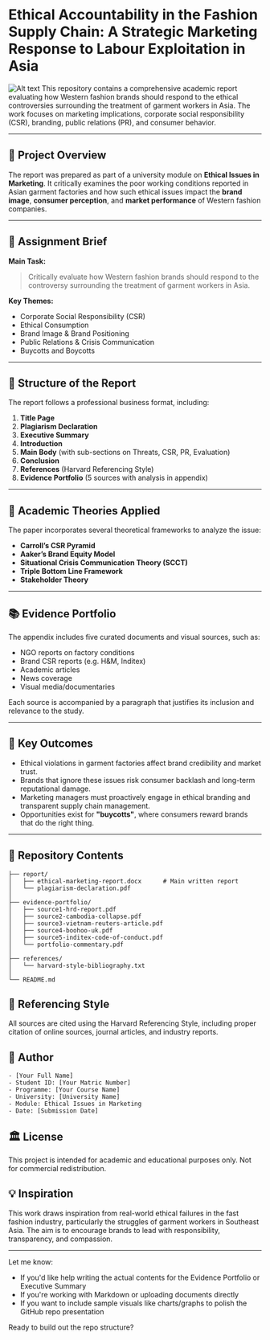 # Ethical Accountability in the Fashion Supply Chain: A Strategic Marketing Response to Labour Exploitation in Asia
![Alt text](https://www.ecotextile.com/wp-content/uploads/2019/11/Garmentworkers.jpg)
This repository contains a comprehensive academic report evaluating how Western fashion brands should respond to the ethical controversies surrounding the treatment of garment workers in Asia. The work focuses on marketing implications, corporate social responsibility (CSR), branding, public relations (PR), and consumer behavior.

---

## 📘 Project Overview

The report was prepared as part of a university module on **Ethical Issues in Marketing**. It critically examines the poor working conditions reported in Asian garment factories and how such ethical issues impact the **brand image**, **consumer perception**, and **market performance** of Western fashion companies.

---

## 📌 Assignment Brief

**Main Task:**  
> Critically evaluate how Western fashion brands should respond to the controversy surrounding the treatment of garment workers in Asia.

**Key Themes:**
- Corporate Social Responsibility (CSR)
- Ethical Consumption
- Brand Image & Brand Positioning
- Public Relations & Crisis Communication
- Buycotts and Boycotts

---

## 🧠 Structure of the Report

The report follows a professional business format, including:

1. **Title Page**
2. **Plagiarism Declaration**
3. **Executive Summary**
4. **Introduction**
5. **Main Body** (with sub-sections on Threats, CSR, PR, Evaluation)
6. **Conclusion**
7. **References** (Harvard Referencing Style)
8. **Evidence Portfolio** (5 sources with analysis in appendix)

---

## 🧾 Academic Theories Applied

The paper incorporates several theoretical frameworks to analyze the issue:

- **Carroll’s CSR Pyramid**
- **Aaker’s Brand Equity Model**
- **Situational Crisis Communication Theory (SCCT)**
- **Triple Bottom Line Framework**
- **Stakeholder Theory**

---

## 📚 Evidence Portfolio

The appendix includes five curated documents and visual sources, such as:
- NGO reports on factory conditions
- Brand CSR reports (e.g. H&M, Inditex)
- Academic articles
- News coverage
- Visual media/documentaries

Each source is accompanied by a paragraph that justifies its inclusion and relevance to the study.

---

## 🎯 Key Outcomes

- Ethical violations in garment factories affect brand credibility and market trust.
- Brands that ignore these issues risk consumer backlash and long-term reputational damage.
- Marketing managers must proactively engage in ethical branding and transparent supply chain management.
- Opportunities exist for **"buycotts"**, where consumers reward brands that do the right thing.

---

## 📁 Repository Contents

```
├── report/
│   ├── ethical-marketing-report.docx      # Main written report
│   └── plagiarism-declaration.pdf
│
├── evidence-portfolio/
│   ├── source1-hrd-report.pdf
│   ├── source2-cambodia-collapse.pdf
│   ├── source3-vietnam-reuters-article.pdf
│   ├── source4-boohoo-uk.pdf
│   ├── source5-inditex-code-of-conduct.pdf
│   └── portfolio-commentary.pdf
│
├── references/
│   └── harvard-style-bibliography.txt
│
└── README.md
```

## 📎 Referencing Style
All sources are cited using the Harvard Referencing Style, including proper citation of online sources, journal articles, and industry reports.

## 👤 Author
```
- [Your Full Name]
- Student ID: [Your Matric Number]
- Programme: [Your Course Name]
- University: [University Name]
- Module: Ethical Issues in Marketing
- Date: [Submission Date]
```

## 🏛️ License
This project is intended for academic and educational purposes only. Not for commercial redistribution.

## 💡 Inspiration
This work draws inspiration from real-world ethical failures in the fast fashion industry, particularly the struggles of garment workers in Southeast Asia. The aim is to encourage brands to lead with responsibility, transparency, and compassion.


---

Let me know:
- If you'd like help writing the actual contents for the Evidence Portfolio or Executive Summary
- If you're working with Markdown or uploading documents directly
- If you want to include sample visuals like charts/graphs to polish the GitHub repo presentation

Ready to build out the repo structure?

